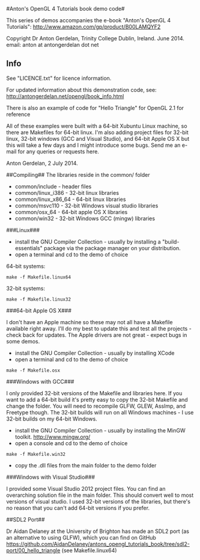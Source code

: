 #Anton's OpenGL 4 Tutorials book demo code#

This series of demos accompanies the e-book "Anton's OpenGL 4 Tutorials":
http://www.amazon.com/gp/product/B00LAMQYF2

Copyright Dr Anton Gerdelan, Trinity College Dublin, Ireland. June 2014.
email: anton at antongerdelan dot net

## Info ##

See "LICENCE.txt" for licence information.

For updated information about this demonstration code, see:
http://antongerdelan.net/opengl/book_info.html

There is also an example of code for "Hello Triangle" for OpenGL 2.1 for
reference

All of these examples were built with a 64-bit Xubuntu Linux machine, so there
are Makefiles for 64-bit linux. I'm also adding project files for 32-bit linux,
32-bit windows (GCC and Visual Studio), and 64-bit Apple OS X but this will take
a few days and I might introduce some bugs. Send me an e-mail for any queries or
requests here.

Anton Gerdelan, 2 July 2014.

##Compiling##
The libraries reside in the common/ folder

* common/include - header files
* common/linux_i386 - 32-bit linux libraries
* common/linux_x86_64 - 64-bit linux libraries
* common/msvc110 - 32-bit Windows visual studio libraries
* common/osx_64 - 64-bit apple OS X libraries
* common/win32 - 32-bit Windows GCC (mingw) libraries

###Linux###

* install the GNU Compiler Collection - usually by installing a
"build-essentials" package via the package manager on your distribution.
* open a terminal and cd to the demo of choice

64-bit systems:

`make -f Makefile.linux64`

32-bit systems:

`make -f Makefile.linux32`

###64-bit Apple OS X###

I don't have an Apple machine so these may not all have a Makefile available
right away. I'll do my best to update this and test all the projects - check
back for updates. The Apple drivers are not great - expect bugs in some demos.

* install the GNU Compiler Collection - usually by installing XCode
* open a terminal and cd to the demo of choice

`make -f Makefile.osx`

###Windows with GCC###

I only provided 32-bit versions of the Makefile and libraries here. If you want
to add a 64-bit build it's pretty easy to copy the 32-bit Makefile and change
the folder. You will need to recompile GLFW, GLEW, AssImp, and Freetype though.
The 32-bit builds will run on all Windows machines - I use 32-bit builds on my
64-bit Windows.

* install the GNU Compiler Collection - usually by installing the MinGW toolkit.
http://www.mingw.org/
* open a console and cd to the demo of choice

`make -f Makefile.win32`

* copy the .dll files from the main folder to the demo folder

###Windows with Visual Studio###

I provided some Visual Studio 2012 project files.
You can find an overarching solution file in the main folder. This should
convert well to most versions of visual studio. I used 32-bit versions of the
libraries, but there's no reason that you can't add 64-bit versions if you
prefer.

##SDL2 Port##

Dr Aidan Delaney at the University of Brighton has made an SDL2 port (as an alternative to using GLFW), which you can find on GitHub https://github.com/AidanDelaney/antons_opengl_tutorials_book/tree/sdl2-port/00_hello_triangle
(see Makefile.linux64)
